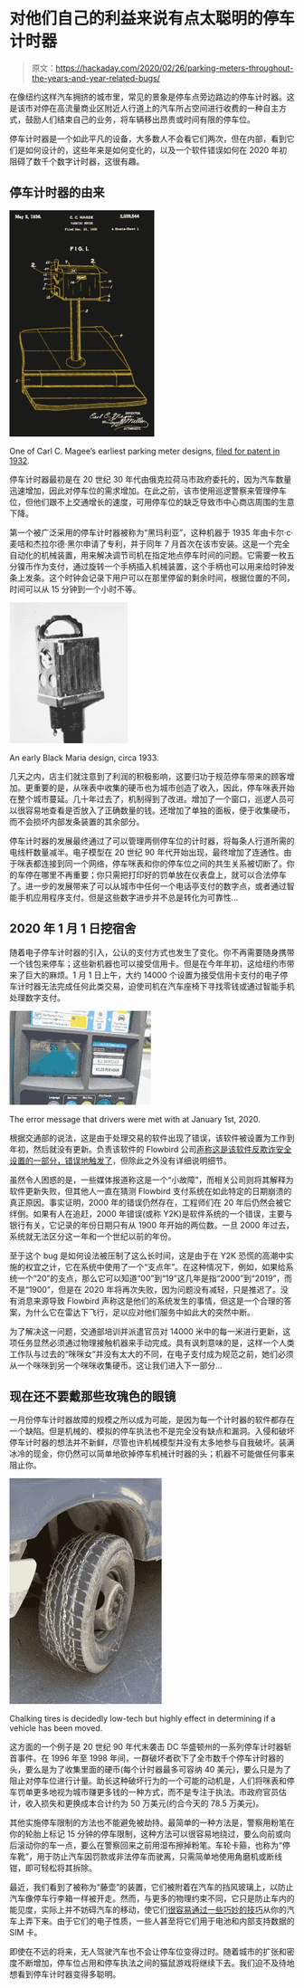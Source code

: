 # 对他们自己的利益来说有点太聪明的停车计时器

> 原文：<https://hackaday.com/2020/02/26/parking-meters-throughout-the-years-and-year-related-bugs/>

在像纽约这样汽车拥挤的城市里，常见的景象是停车点旁边路边的停车计时器。这是该市对停在高流量商业区附近人行道上的汽车所占空间进行收费的一种自主方式，鼓励人们结束自己的业务，将车辆移出昂贵或时间有限的停车位。

停车计时器是一个如此平凡的设备，大多数人不会看它们两次，但在内部，看到它们是如何设计的，这些年来是如何变化的，以及一个软件错误如何在 2020 年初阻碍了数千个数字计时器，这很有趣。

## 停车计时器的由来

[![](img/077428da8bd7aa5d9d0e53ba91528c68.png)](https://hackaday.com/wp-content/uploads/2020/02/parking-meter-patent-themed.jpg)

One of Carl C. Magee’s earliest parking meter designs, [filed for patent in 1932](https://patents.google.com/patent/US2039544A/).

停车计时器最初是在 20 世纪 30 年代由俄克拉荷马市政府委托的，因为汽车数量迅速增加，因此对停车位的需求增加。在此之前，该市使用巡逻警察来管理停车位，但他们跟不上交通增长的速度，可用停车位的缺乏导致市中心商店周围的生意下降。

第一个被广泛采用的停车计时器被称为“黑玛利亚”，这种机器于 1935 年由卡尔·c·麦咭和杰拉尔德·黑尔申请了专利，并于同年 7 月首次在该市安装。这是一个完全自动化的机械装置，用来解决调节司机在指定地点停车时间的问题。它需要一枚五分镍币作为支付，通过旋转一个手柄插入机械装置，这个手柄也可以用来给时钟发条上发条。这个时钟会记录下用户可以在那里停留的剩余时间，根据位置的不同，时间可以从 15 分钟到一个小时不等。

[![](img/49783d6f622316df9c779ae931d75c18.png)](https://hackaday.com/wp-content/uploads/2020/02/parkingmeters-blackmaria-1.png)

An early Black Maria design, circa 1933.

几天之内，店主们就注意到了利润的积极影响，这要归功于规范停车带来的顾客增加。更重要的是，从咪表中收集的硬币也为城市创造了收入，因此，停车咪表开始在整个城市蔓延。几十年过去了，机制得到了改进。增加了一个窗口，巡逻人员可以很容易地查看是否放入了正确数量的钱。还增加了单独的面板，便于收集硬币，而不会损坏内部发条装置的其余部分。

停车计时器的发展最终通过了可以管理两侧停车位的计时器，将每条人行道所需的电线杆数量减半。电子模型在 20 世纪 90 年代开始出现，最终增加了连通性。由于咪表都连接到同一个网络，停车咪表和你的停车位之间的共生关系被切断了。你的车停在哪里不再重要；你只需把打印好的罚单放在仪表盘上，就可以合法停车了。进一步的发展带来了可以从城市中任何一个电话亭支付的数字点，或者通过智能手机应用程序支付。但是这些数字进步并不总是转化为可靠性…

## 2020 年 1 月 1 日挖宿舍

随着电子停车计时器的引入，公认的支付方式也发生了变化。你不再需要随身携带一个钱包来停车；这些新机器也可以接受信用卡。但是在今年年初，这给纽约市带来了巨大的麻烦。1 月 1 日上午，大约 14000 个设置为接受信用卡支付的电子停车计时器无法完成任何此类交易，迫使司机在汽车座椅下寻找零钱或通过智能手机处理数字支付。

[![](img/92fdce522e28a604d9732269a1f43a67.png)](https://hackaday.com/wp-content/uploads/2020/02/parkingmeters-carderror.jpg)

The error message that drivers were met with at January 1st, 2020.

根据交通部的说法，这是由于处理交易的软件出现了错误，该软件被设置为工作到年初，然后就没有更新。负责该软件的 Flowbird 公司[声称这是该软件反欺诈安全设置的一部分，错误地触发了](https://www.qchron.com/editions/queenswide/meter-snafu-stops-credit-debit-payers/article_f54740a1-8e61-56ff-b514-271e35143096.html)，但除此之外没有详细说明细节。

虽然令人困惑的是，一些媒体报道称这是一个“小故障”，而相关公司则将其解释为软件更新失败，但其他人一直在猜测 Flowbird 支付系统在如此特定的日期崩溃的真正原因。事实证明，2000 年的错误仍然存在，工程师们在 20 年后仍然会被它绊倒。如果有人在追赶，2000 年错误(或称 Y2K)是软件系统的一个错误，主要与银行有关，它记录的年份日期只有从 1900 年开始的两位数。一旦 2000 年过去，系统就无法区分这一年和一个世纪以前的年份。

至于这个 bug 是如何设法被压制了这么长时间，这是由于在 Y2K 恐慌的高潮中实施的权宜之计，它在系统中使用了一个“支点年”。在这种情况下，例如，如果给系统一个“20”的支点，那么它可以知道“00”到“19”这几年是指“2000”到“2019”，而不是“1900”，但是在 2020 年将再次失败，因为问题没有减轻，只是推迟了。没有消息来源导致 Flowbird 声称这是他们的系统发生的事情，但这是一个合理的答案，为什么它在雷达下飞行，足以应对他们服务中如此大的突然中断。

为了解决这一问题，交通部培训并派遣官员对 14000 米中的每一米进行更新，这项任务显然必须通过物理接触机器来手动完成。具有讽刺意味的是，这样一个人类工作队与过去的“咪咪女”并没有太大的不同，在电子支付成为规范之前，她们必须从一个咪咪到另一个咪咪收集硬币。这让我们进入下一部分…

## 现在还不要戴那些玫瑰色的眼镜

一月份停车计时器故障的规模之所以成为可能，是因为每一个计时器的软件都存在一个缺陷。但是机械的、模拟的停车执法也不是完全没有缺点和漏洞。入侵和破坏停车计时器的想法并不新鲜，尽管也许机械模型并没有太多地参与自我破坏。装满冰冷的现金，你仍然可以简单地砍掉停车机械计时器的头；机器不可能做任何事来阻止你。

[![](img/c4c454788ebc07d491bb90143496fd6f.png)](https://hackaday.com/wp-content/uploads/2020/02/tires-chalked-for-illegal-parking.jpg)

Chalking tires is decidedly low-tech but highly effect in determining if a vehicle has been moved.

这方面的一个例子是 20 世纪 90 年代末袭击 DC 华盛顿州的一系列停车计时器斩首事件。在 1996 年至 1998 年间，一群破坏者砍下了全市数千个停车计时器的头，要么是为了收集里面的硬币(每个计时器最多可容纳 40 美元)，要么只是为了阻止对停车位进行计量。助长这种破坏行为的一个可能的动机是，人们将咪表和停车罚单更多地视为城市赚更多钱的一种方式，而不是专注于执法。市政府官员估计，收入损失和更换成本合计约为 50 万美元(约合今天的 78.5 万美元)。

其他实施停车限制的方法也不能避免被劫持。最简单的一种方法是，警察用粉笔在你的轮胎上标记 15 分钟的停车限制，这种方法可以很容易地绕过，要么向前或向后滚动你的车一点，要么在警察回来之前用湿布擦掉粉笔。车轮卡箍，也称为“停车靴”，用于防止汽车因罚款或非法停车而驶离，只需简单地使用角磨机或断线钳，即可轻松将其拆除。

最近，我们看到了被称为“藤壶”的装置，它们被附着在汽车的挡风玻璃上，以防止汽车像停车行李箱一样被开走。然而，与更多的物理约束不同，它只是防止车内的能见度，实际上并不妨碍汽车的移动，使它们[很容易通过一些巧妙的技巧](https://hackaday.com/2020/01/24/students-use-low-tech-hacks-on-high-tech-parking-enforcer/)从你的汽车上弄下来。由于它们的电子性质，一些人甚至将它们用于电池和内部支持数据的 SIM 卡。

即使在不远的将来，无人驾驶汽车也不会让停车位变得过时。随着城市的扩张和密度不断增加，停车位占用和停车执法之间的猫鼠游戏将继续下去。我们迫不及待地想看到停车计时器变得多聪明。